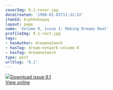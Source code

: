 ```yaml
---
coverImg: 9.1-cover.jpg
dateCreated: '1990-01-01T11:32:52'
itemId: bcphbohoqoq
layout: page
name: 'Volume 9, issue 1: Making Dreams Real'
profileImg: 9.1-rect.jpg
tags:
- hasAuthor: dreamnetwork
- hasTag: dream-network-volume-9
- hasTag: dreamnetwork
type: post
urlSlug: '9.1'
---
```

<img class="card-journal-img" src="../images/9.1-rect.jpg"/><a href="../files/pdfs/Volume_9/9.1-Dream-Network-Journal_Volume-9_No-1.pdf" download="">Download issue 9.1</a><br><a href="../files/pdfs/Volume_9/9.1-Dream-Network-Journal_Volume-9_No-1.pdf">View online</a>